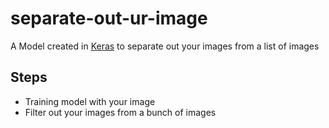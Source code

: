 # separate-out-ur-image
A Model created in [Keras](https://keras.io/) to separate out your images from a list of images
## Steps
* Training model with your image
* Filter out your images from a bunch of images
